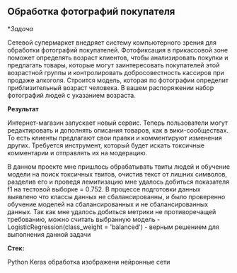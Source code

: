 ## Обработка фотографий покупателя


**Задача*


Сетевой супермаркет внедряет систему компьютерного зрения для обработки фотографий покупателей. Фотофиксация в прикассовой зоне поможет определять возраст клиентов, чтобы анализировать покупки и предлагать товары, которые могут заинтересовать покупателей этой возрастной группы и контролировать добросовестность кассиров при продаже алкоголя. Строится модель, которая по фотографии определит приблизительный возраст человека. В вашем распоряжении набор фотографий людей с указанием возраста.


**Результат**


Интернет-магазин запускает новый сервис. Теперь пользователи могут редактировать и дополнять описания товаров, как в вики-сообществах. То есть клиенты предлагают свои правки и комментируют изменения других. Требуется инструмент, который будет искать токсичные комментарии и отправлять их на модерацию.


В данном проекте мне пришлось обрабатывать твиты людей и обучение модели на поиск токсичных твитов, очистив текст от лишних символов, разделив его и проведя лемитизацию мне удалось добиться показателя f1 на тестовой выборке = 0.752. В процессе подготовки данных выявлено что классы данных не сбалансированны, и было проверенно обучение моделей на сбалансированных и не сбалансированных данных. Так как мне удалось добиться метрики не противоречащей требованию, можно считать выбранную модель - LogisticRegression(class_weight = 'balanced') - верным решением для выполнения данной задачи


**Стек:**


Python
Keras
обработка изображени
нейронные сети
